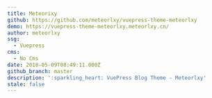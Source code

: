 ```yaml
---
title: Meteorixy
github: https://github.com/meteorlxy/vuepress-theme-meteorlxy
demo: https://vuepress-theme-meteorlxy.meteorlxy.cn/
author: meteorlxy
ssg:
  - Vuepress
cms:
  - No Cms
date: 2018-05-09T08:49:11.000Z
github_branch: master
description: ':sparkling_heart: VuePress Blog Theme - Meteorlxy'
stale: false
---
```

